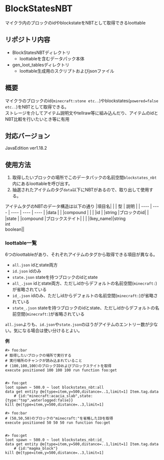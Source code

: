 # BlockStatesNBT
マイクラ内のブロックのidやblockstateをNBTとして取得できるloottable  
## リポジトリ内容
- BlockStatesNBTディレクトリ 
  - loottableを含むデータパック本体
- gen_loot_tablesディレクトリ
  - loottable生成用のスクリプトおよびjsonファイル
## 概要
マイクラのブロックのid(`minecraft:stone etc..`)やblockstates(`powered=false etc..`)をNBTとして取得できる。  
ストレージを介してアイテム説明文やtellraw等に組み込んだり、アイテムのidとNBT比較を行いたいとき等に有用
## 対応バージョン
JavaEdition ver1.18.2
## 使用方法
1. 取得したいブロックの場所でこのデータパックの名前空間`blockstates_nbt`内にあるloottableを呼び出す。
2. 抽選されたアイテムのタグ`data`以下にNBTがあるので、取り出して使用する。  

アイテムタグのNBTのデータ構造は以下の通り
|項目名|      |          |  型                    |  説明 |
| ---- | ---- | ----     | ----                   | ---- |
|data  |      |          |compound                |      |
|      |id    |          |string                  |ブロックのid|
|      |state |          |compound                |ブロックステイト|
|      |      |(key_name)|string<br>int<br>boolean||

### loottable一覧
6つのloottableがあり、それぞれアイテムのタグから取得できる項目が異なる。
- `all.json` idとstate両方
- `id.json` idのみ
- `state.json` stateを持つブロックのidとstate
- `all_.json` idとstate両方、ただしidからデフォルトの名前空間(`minecraft:`)が省略されている
- `id_.json` idのみ、ただしidからデフォルトの名前空間(`minecraft:`)が省略されている
- `state_.json` stateを持つブロックのidとstate、ただしidからデフォルトの名前空間(`minecraft:`)が省略されている

`all.json`よりも、`id.json`や`state.json`のほうがアイテムのエントリー数が少ない。気になる場合は使い分けるとよい。

**例**
```mcfunction
#> foo:bar
# 取得したいブロックの場所で実行する
# 実行場所のチャンクが読み込まれていること
# (100,100,100)のブロックIDおよびブロックステイトを取得
execute positioned 100 100 100 run function foo:get


#> foo:get
loot spawn ~ 500.0 ~ loot blockstates_nbt:all
data get entity @e[type=item,y=500,distance=..1,limit=1] Item.tag.data
    # {id:"minecraft:acacia_slab",state:{type:"top",waterlogged:false}}
kill @e[type=item,y=500,distance=..3,limit=1]
```
```mcfunction
#> foo:bar
# (50,50,50)のブロックの"minecraft:"を省略したIDを取得
execute positioned 50 50 50 run function foo:get


#> foo:get
loot spawn ~ 500.0 ~ loot blockstates_nbt:id_
data get entity @e[type=item,y=500,distance=..1,limit=1] Item.tag.data
    # {id:"magma_block"}
kill @e[type=item,y=500,distance=..3,limit=1]
```